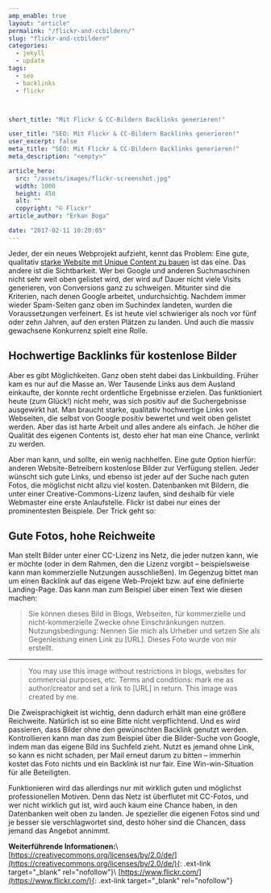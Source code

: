 ```yaml
---
amp_enable: true
layout: "article"
permalink: "/flickr-and-ccbildern/"
slug: "flickr-and-ccbildern"
categories:
  - jekyll
  - update
tags:
  - seo
  - backlinks
  - flickr



short_title: "Mit Flickr & CC-Bildern Backlinks generieren!"

user_title: "SEO: Mit Flickr & CC-Bildern Backlinks generieren!"
user_excerpt: false
meta_title: "SEO: Mit Flickr & CC-Bildern Backlinks generieren!"
meta_description: "<empty>"

article_hero:
  src: "/assets/images/flickr-screenshot.jpg"
  width: 1000
  height: 450
  alt: ""
  copyright: "© Flickr"
article_author: "Erkan Boga"

date: "2017-02-11 10:20:05"
---
```


Jeder, der ein neues Webprojekt aufzieht, kennt das Problem: Eine gute, qualitativ <a href="/wordpress-agentur-muenchen/">starke Website mit Unique Content zu bauen</a> ist das eine. Das andere ist die Sichtbarkeit. Wer bei Google und anderen Suchmaschinen nicht sehr weit oben gelistet wird, der wird auf Dauer nicht viele Visits generieren, von Conversions ganz zu schweigen. Mitunter sind die Kriterien, nach denen Google arbeitet, undurchsichtig. Nachdem immer wieder Spam-Seiten ganz oben im Suchindex landeten, wurden die Voraussetzungen verfeinert. Es ist heute viel schwieriger als noch vor fünf oder zehn Jahren, auf den ersten Plätzen zu landen. Und auch die massiv gewachsene Konkurrenz spielt eine Rolle.

## Hochwertige Backlinks für kostenlose Bilder
Aber es gibt Möglichkeiten. Ganz oben steht dabei das Linkbuilding. Früher kam es nur auf die Masse an. Wer Tausende Links aus dem Ausland einkaufte, der konnte recht ordentliche Ergebnisse erzielen. Das funktioniert heute (zum Glück!) nicht mehr, was sich positiv auf die Suchergebnisse ausgewirkt hat. Man braucht starke, qualitativ hochwertige Links von Webseiten, die selbst von Google positiv bewertet und weit oben gelistet werden. Aber das ist harte Arbeit und alles andere als einfach. Je höher die Qualität des eigenen Contents ist, desto eher hat man eine Chance, verlinkt zu werden.

Aber man kann, und sollte, ein wenig nachhelfen. Eine gute Option hierfür: anderen Website-Betreibern kostenlose Bilder zur Verfügung stellen. Jeder wünscht sich gute Links, und ebenso ist jeder auf der Suche nach guten Fotos, die möglichst nicht allzu viel kosten. Datenbanken mit Bildern, die unter einer Creative-Commons-Lizenz laufen, sind deshalb für viele Webmaster eine erste Anlaufstelle. Flickr ist dabei nur eines der prominentesten Beispiele. Der Trick geht so:

## Gute Fotos, hohe Reichweite
Man stellt Bilder unter einer CC-Lizenz ins Netz, die jeder nutzen kann, wie er möchte (oder in dem Rahmen, den die Lizenz vorgibt – beispielsweise kann man kommerzielle Nutzungen ausschließen).
Im Gegenzug bittet man um einen Backlink auf das eigene Web-Projekt bzw. auf eine definierte Landing-Page. Das kann man zum Beispiel über einen Text wie diesen machen:

> Sie können dieses Bild in Blogs, Webseiten, für kommerzielle und nicht-kommerzielle Zwecke ohne Einschränkungen nutzen. Nutzungsbedingung: Nennen Sie mich als Urheber und setzen Sie als Gegenleistung einen Link zu [URL]. Dieses Foto wurde von mir erstellt.

<hr>

> You may use this image without restrictions in blogs, websites for commercial purposes, etc. Terms and conditions: mark me as author/creator and set a link to [URL] in return. This image was created by me.

Die Zweisprachigkeit ist wichtig, denn dadurch erhält man eine größere Reichweite. Natürlich ist so eine Bitte nicht verpflichtend. Und es wird passieren, dass Bilder ohne den gewünschten Backlink genutzt werden. Kontrollieren kann man das zum Beispiel über die Bilder-Suche von Google, indem man das eigene Bild ins Suchfeld zieht. Nutzt es jemand ohne Link, so kann es nicht schaden, per Mail erneut darum zu bitten – immerhin kostet das Foto nichts und ein Backlink ist nur fair. Eine Win-win-Situation für alle Beteiligten.

Funktionieren wird das allerdings nur mit wirklich guten und möglichst professionellen Motiven. Denn das Netz ist überflutet mit CC-Fotos, und wer nicht wirklich gut ist, wird auch kaum eine Chance haben, in den Datenbanken weit oben zu landen. Je spezieller die eigenen Fotos sind und je besser sie verschlagwortet sind, desto höher sind die Chancen, dass jemand das Angebot annimmt.

**Weiterführende Informationen:**\\
[https://creativecommons.org/licenses/by/2.0/de/](https://creativecommons.org/licenses/by/2.0/de/){: .ext-link target="_blank" rel="nofollow"}\\
[https://www.flickr.com/](https://www.flickr.com/){: .ext-link target="_blank" rel="nofollow"}
